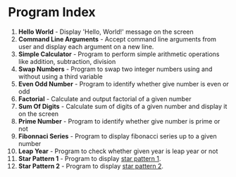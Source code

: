 # Program Index

1. **Hello World** - Display 'Hello, World!' message on the screen
1. **Command Line Arguments** - Accept command line arguments from user and display each argument on a new line.
1. **Simple Calculator** - Program to perform simple arithmetic operations like addition, subtraction, division
1. **Swap Numbers** - Program to swap two integer numbers using and without using a third variable
1. **Even Odd Number** - Program to identify whether give number is even or odd
1. **Factorial** - Calculate and output factorial of a given number
1. **Sum Of Digits** - Calculate sum of digits of a given number and display it on the screen
1. **Prime Number** - Program to identify whether give number is prime or not
1. **Fibonnaci Series** - Program to display fibonacci series up to a given number
1. **Leap Year** - Program to check whether given year is leap year or not
1. **Star Pattern 1** - Program to display [star pattern 1](https://github.com/PrasadHonrao/show-me-the-code/blob/main/star-pattern-1/readme.md).
1. **Star Pattern 2** - Program to display [star pattern 2](https://github.com/PrasadHonrao/show-me-the-code/blob/main/star-pattern-2/readme.md).
